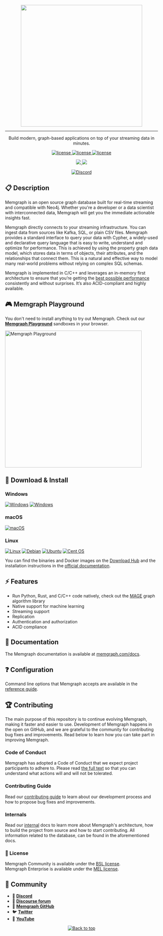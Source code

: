 <p align="center">
<img width="400px" src="https://uploads-ssl.webflow.com/5e7ceb09657a69bdab054b3a/5e7ceb09657a6937ab054bba_Black_Original%20_Logo.png">
</p>

---

<p align="center">
Build modern, graph-based applications on top of your streaming data in minutes.
</p>

<p align="center">
  <a href="https://github.com/memgraph/memgraph/blob/master/licenses/APL.txt">
    <img src="https://img.shields.io/badge/license-APL-green" alt="license" title="license"/>
  </a>
  <a href="https://github.com/memgraph/memgraph/blob/master/licenses/BSL.txt">
    <img src="https://img.shields.io/badge/license-BSL-yellowgreen" alt="license" title="license"/>
  </a>
  <a href="https://github.com/memgraph/memgraph/blob/master/licenses/MEL.txt" alt="Documentation">
    <img src="https://img.shields.io/badge/license-MEL-yellow" alt="license" title="license"/>
  </a>
</p>

<p align="center">
  <a href="https://github.com/memgraph/memgraph">
     <img src="https://img.shields.io/github/actions/workflow/status/memgraph/memgraph/release_debian10.yaml?branch=master&label=build%20and%20test&logo=github"/>
  </a>
  <a href="https://memgraph.com/docs/" alt="Documentation">
    <img src="https://img.shields.io/badge/documentation-Memgraph-orange" />
  </a>
</p>

<p align="center">
  <a href="https://memgr.ph/join-discord">
    <img src="https://img.shields.io/badge/Discord-7289DA?style=for-the-badge&logo=discord&logoColor=white" alt="Discord"/>
  </a>
</p>

## :clipboard: Description

Memgraph is an open source graph database built for real-time streaming and
compatible with Neo4j. Whether you're a developer or a data scientist with
interconnected data, Memgraph will get you the immediate actionable insights
fast.

Memgraph directly connects to your streaming infrastructure. You can ingest data
from sources like Kafka, SQL, or plain CSV files. Memgraph provides a standard
interface to query your data with Cypher, a widely-used and declarative query
language that is easy to write, understand and optimize for performance. This is
achieved by using the property graph data model, which stores data in terms of
objects, their attributes, and the relationships that connect them. This is a
natural and effective way to model many real-world problems without relying on
complex SQL schemas.

Memgraph is implemented in C/C++ and leverages an in-memory first architecture
to ensure that you’re getting the [best possible
performance](http://memgraph.com/benchgraph) consistently and without surprises.
It’s also ACID-compliant and highly available.

## :video_game: Memgraph Playground

You don't need to install anything to try out Memgraph. Check out 
our **[Memgraph Playground](https://playground.memgraph.com/)** sandboxes in 
your browser.

<p align="left">
  <a href="https://playground.memgraph.com/">
    <img width="450px" alt="Memgraph Playground" src="https://download.memgraph.com/asset/github/memgraph/memgraph-playground.png">
  </a>
</p>

## :floppy_disk: Download & Install

### Windows

[![Windows](https://img.shields.io/badge/Windows-Docker-0078D6?style=for-the-badge&logo=windows&logoColor=white)](https://memgraph.com/docs/memgraph/install-memgraph-on-windows-docker)
[![Windows](https://img.shields.io/badge/Windows-WSL-0078D6?style=for-the-badge&logo=windows&logoColor=white)](https://memgraph.com/docs/memgraph/install-memgraph-on-windows-wsl)

### macOS

[![macOS](https://img.shields.io/badge/macOS-Docker-000000?style=for-the-badge&logo=macos&logoColor=F0F0F0)](https://memgraph.com/docs/memgraph/install-memgraph-on-macos-docker)

### Linux

[![Linux](https://img.shields.io/badge/Linux-Docker-FCC624?style=for-the-badge&logo=linux&logoColor=black)](https://memgraph.com/docs/memgraph/install-memgraph-on-linux-docker)
[![Debian](https://img.shields.io/badge/Debian-D70A53?style=for-the-badge&logo=debian&logoColor=white)](https://memgraph.com/docs/memgraph/install-memgraph-on-debian)
[![Ubuntu](https://img.shields.io/badge/Ubuntu-E95420?style=for-the-badge&logo=ubuntu&logoColor=white)](https://memgraph.com/docs/memgraph/install-memgraph-on-ubuntu)
[![Cent
OS](https://img.shields.io/badge/cent%20os-002260?style=for-the-badge&logo=centos&logoColor=F0F0F0)](https://memgraph.com/docs/memgraph/install-memgraph-from-rpm)

You can find the binaries and Docker images on the [Download
Hub](https://memgraph.com/download) and the installation instructions in the
[official documentation](https://memgraph.com/docs/memgraph/installation).

## :zap: Features

- Run Python, Rust, and C/C++ code natively, check out the
  [MAGE](https://github.com/memgraph/mage) graph algorithm library
- Native support for machine learning
- Streaming support
- Replication
- Authentication and authorization
- ACID compliance

## :bookmark_tabs: Documentation

The Memgraph documentation is available at
[memgraph.com/docs](https://memgraph.com/docs).

## :question: Configuration

Command line options that Memgraph accepts are available in the [reference
guide](https://memgraph.com/docs/memgraph/reference-guide/configuration).

## :trophy: Contributing

The main purpose of this repository is to continue evolving Memgraph, making it
faster and easier to use. Development of Memgraph happens in the open on GitHub,
and we are grateful to the community for contributing bug fixes and
improvements. Read below to learn how you can take part in improving Memgraph.

### Code of Conduct

Memgraph has adopted a Code of Conduct that we expect project participants to
adhere to. Please read [the full text](CODE_OF_CONDUCT.md) so that you can
understand what actions will and will not be tolerated.

### Contributing Guide

Read our [contributing guide](CONTRIBUTING.md) to learn about our development
process and how to propose bug fixes and improvements.

### Internals

Read our
[internal](https://memgraph.notion.site/Memgraph-Internals-12b69132d67a417898972927d6870bd2)
docs to learn more about Memgraph's architecture, how to build the project from
source and how to start contributing. All information related to the database,
can be found in the aforementioned docs.

### :scroll: License

Memgraph Community is available under the [BSL
license](./licenses/BSL.txt).</br> Memgraph Enterprise is available under the
[MEL license](./licenses/MEL.txt).

## 🙋 Community

- :purple_heart: [**Discord**](https://discord.gg/memgraph)
- :busts_in_silhouette: [**Discourse forum**](https://discourse.memgraph.com/)
- :open_file_folder: [**Memgraph GitHub**](https://github.com/memgraph)
- :bird: [**Twitter**](https://twitter.com/memgraphdb)
- :movie_camera:
  [**YouTube**](https://www.youtube.com/channel/UCZ3HOJvHGxtQ_JHxOselBYg)

<p align="center">
  <a href="#">
    <img src="https://img.shields.io/badge/⬆️back_to_top_⬆️-white" alt="Back to top" title="Back to top"/>
  </a>
</p>
